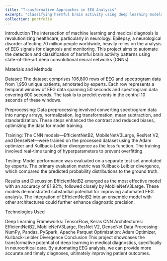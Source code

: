 ```yaml
---
title: "Transformative Approaches in EEG Analysis"
excerpt: "Classifying harmful brain activity using deep learning models<br/> <img src='/images/eeg.jpeg' style='width: 25%;'>"
collection: portfolio
---
```


Introduction
The intersection of machine learning and medical diagnosis is revolutionizing healthcare, particularly in neurology. Epilepsy, a neurological disorder affecting 70 million people worldwide, heavily relies on the analysis of EEG signals for diagnosis and monitoring. This project aims to automate the detection and classification of harmful brain activity patterns using state-of-the-art deep convolutional neural networks (CNNs).

Materials and Methods

Dataset: The dataset comprises 106,800 rows of EEG and spectrogram data from 1,950 unique patients, annotated by experts. Each row represents a temporal window of EEG data spanning 50 seconds and spectrogram data covering 600 seconds. The task is to predict events in the central 10 seconds of these windows.

Preprocessing: Data preprocessing involved converting spectrogram data into numpy arrays, normalization, log transformation, mean subtraction, and standardization. These steps enhanced the contrast and reduced biases, optimizing the data for model training.

Training: The CNN models—EfficientNetB2, MobileNetV3Large, ResNet V2, and DenseNet—were trained on the processed dataset using the Adam optimizer and Kullback-Leibler divergence as the loss function. The training involved real-time tuning of hyperparameters to prevent overfitting.

Testing: Model performance was evaluated on a separate test set annotated by experts. The primary evaluation metric was Kullback-Leibler divergence, which compared the predicted probability distributions to the ground truth.

Results and Discussion
EfficientNetB2 emerged as the most effective model with an accuracy of 81.92%, followed closely by MobileNetV3Large. These models demonstrated substantial potential for improving automated EEG analysis. The integration of EfficientNetB2 into an ensemble model with other architectures could further enhance diagnostic precision.

Technologies Used

Deep Learning Frameworks: TensorFlow, Keras
CNN Architectures: EfficientNetB2, MobileNetV3Large, ResNet V2, DenseNet
Data Processing: NumPy, Pandas, PySpark, Apache Parquet
Optimization: Adam Optimizer, Kullback-Leibler Divergence
Conclusion
This project showcases the transformative potential of deep learning in medical diagnostics, specifically in neurocritical care. By automating EEG analysis, we can provide more accurate and timely diagnoses, ultimately improving patient outcomes.
